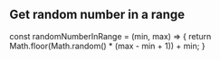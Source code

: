 ## Get random number in a range

const randomNumberInRange = (min, max) => {
    return Math.floor(Math.random() * (max - min + 1)) + min;
}
